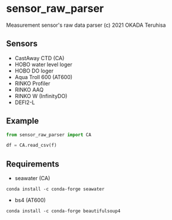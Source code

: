 # sensor_raw_parser
Measurement sensor's raw data parser
(c) 2021 OKADA Teruhisa

## Sensors
- CastAway CTD (CA)
- HOBO water level loger
- HOBO DO loger
- Aqua Troll 600 (AT600)
- RINKO Profiler
- RINKO AAQ
- RINKO W (InfinityDO)
- DEFI2-L

## Example
```py
from sensor_raw_parser import CA

df = CA.read_csv(f)
```

## Requirements

- seawater (CA)
```
conda install -c conda-forge seawater
```

- bs4 (AT600)
```
conda install -c conda-forge beautifulsoup4
```

